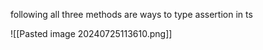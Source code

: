 following all three methods are ways to type assertion in ts 

![[Pasted image 20240725113610.png]]

